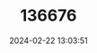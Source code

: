 ---
title: "136676"
category: "Akodon pervalens"
draft: false
date: 2024-02-22 13:03:51
languages:
  English: ["Tarija Grass Mouse", "Tarija Akodont"]
  German: ["Tarija-Feldmaus"]
---